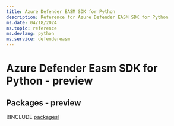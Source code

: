 ```yaml
---
title: Azure Defender EASM SDK for Python
description: Reference for Azure Defender EASM SDK for Python
ms.date: 04/18/2024
ms.topic: reference
ms.devlang: python
ms.service: defendereasm
---
```

# Azure Defender Easm SDK for Python - preview
## Packages - preview
[!INCLUDE [packages](defender-easm-index.md)]